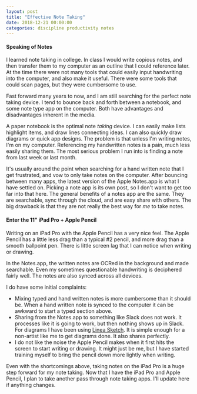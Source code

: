 ```yaml
---
layout: post
title: "Effective Note Taking"
date: 2018-12-21 00:00:00
categories: discipline productivity notes
---
```


#### Speaking of Notes

I learned note taking in college. In class I would write copious notes, and then transfer them to my computer as an outline that I could reference later. At the time there were not many tools that could easily input handwriting into the computer, and also make it useful. There were some tools that could scan pages, but they were cumbersome to use.

Fast forward many years to now, and I am still searching for the perfect note taking device. I tend to bounce back and forth between a notebook, and some note type app on the computer. Both have advantages and disadvantages inherent in the media.

A paper notebook is the optimal note _taking_ device. I can easily make lists highlight items, and draw lines connecting ideas. I can also quickly draw diagrams or quick app designs. The problem is that unless I'm writing notes, I'm on my computer. Referencing my handwritten notes is a pain, much less easily sharing them. The most serious problem I run into is finding a note from last week or last month.

It's usually around the point when searching for a hand written note that I get frustrated, and vow to only take notes on the computer. After bouncing between many apps, the latest version of the Apple Notes.app is what I have settled on. Picking a note app is its own post, so I don't want to get too far into that here. The general benefits of a notes app are the same. They are searchable, sync through the cloud, and are easy share with others. The big drawback is that they are not really the best way for _me_ to take notes.

#### Enter the 11" iPad Pro + Apple Pencil

Writing on an iPad Pro with the Apple Pencil has a very nice feel. The Apple Pencil has a little less drag than a typical #2 pencil, and more drag than a smooth ballpoint pen. There is little screen lag that I can notice when writing or drawing.

In the Notes.app, the written notes are OCRed in the background and made searchable. Even my sometimes questionable handwriting is deciphered fairly well. The notes are also synced across all devices.

I do have some initial complaints:

- Mixing typed and hand written notes is more cumbersome than it should be. When a hand written note is synced to the computer it can be awkward to start a typed section above.
- Sharing from the Notes.app to something like Slack does not work. It processes like it is going to work, but then nothing shows up in Slack. For diagrams I have been using [Linea Sketch](https://linea-app.com). It is simple enough for a non-artist like me to get diagrams done. It also shares perfectly.
- I do not like the noise the Apple Pencil makes when it first hits the screen to start writing or drawing. It might just be me, but I have started training myself to bring the pencil down more lightly when writing.

Even with the shortcomings above, taking notes on the iPad Pro is a huge step forward for my note taking. Now that I have the iPad Pro and Apple Pencil, I plan to take another pass through note taking apps. I'll update here if anything changes.
